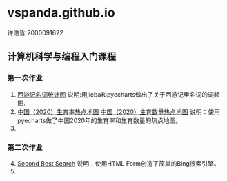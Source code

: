 # vspanda.github.io

许浩哲 2000091622

## 计算机科学与编程入门课程

### 第一次作业

1. [西游记名词统计图](https://vspanda.github.io/P1-wordcloud.html)
说明:用jieba和pyecharts做出了关于西游记里名词的词频图.
2. [中国（2020）生育率热点地图](https://vspanda.github.io/P2-repradata.html)    [中国（2020）生育数量热点地图](https://vspanda.github.io/P2-reprodata.html)
说明：使用pyecharts做了中国2020年的生育率和生育数量的热点地图。
4. []()

### 第二次作业
4. [Second Best Search](https://vspanda.github.io/P4-search.html)
说明：使用HTML Form创造了简单的Bing搜索引擎。
6. []()
